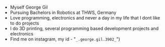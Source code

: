 - Myself George Gil
- Pursuing Bachelors in Robotics at THWS, Germany
- Love programming, electronics and never a day in my life that I dont like to do projects
- I do 3D printing, several programming based development projects and electronics 
- Find me on instagram, my id - "`_.george.gil.3902_`")

<!---
georgegil3902/georgegil3902 is a ✨ special ✨ repository because its `README.md` (this file) appears on your GitHub profile.
You can click the Preview link to take a look at your changes.
--->
